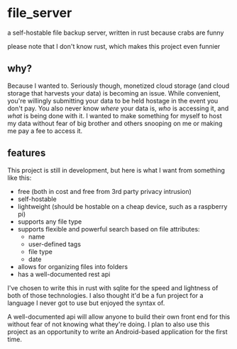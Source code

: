 # file_server

a self-hostable file backup server, written in rust because crabs are funny

please note that I don't know rust, which makes this project even funnier

## why?

Because I wanted to. Seriously though, monetized cloud storage (and cloud storage that harvests your data) is becoming
an issue. While convenient, you're willingly submitting your data to be held hostage in the event you don't pay. You
also never know _where_ your data is, _who_ is accessing it, and _what_ is being done with it. I wanted to make
something for myself to host my data without fear of big brother and others snooping on me or making me pay a fee to
access it.

## features

This project is still in development, but here is what I want from something like this:

- free (both in cost and free from 3rd party privacy intrusion)
- self-hostable
- lightweight (should be hostable on a cheap device, such as a raspberry pi)
- supports any file type
- supports flexible and powerful search based on file attributes:
    - name
    - user-defined tags
    - file type
    - date
- allows for organizing files into folders
- has a well-documented rest api

I've chosen to write this in rust with sqlite for the speed and lightness of both of those technologies. I also thought
it'd be a fun project for a language I never got to use but enjoyed the syntax of.

A well-documented api will allow anyone to build their own front end for this without fear of not knowing what they're
doing. I plan to also use this project as an opportunity to write an Android-based application for the first time.
